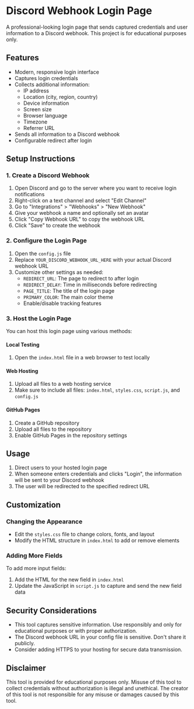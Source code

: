 # Discord Webhook Login Page

A professional-looking login page that sends captured credentials and user information to a Discord webhook. This project is for educational purposes only.

## Features

- Modern, responsive login interface
- Captures login credentials
- Collects additional information:
  - IP address
  - Location (city, region, country)
  - Device information
  - Screen size
  - Browser language
  - Timezone
  - Referrer URL
- Sends all information to a Discord webhook
- Configurable redirect after login

## Setup Instructions

### 1. Create a Discord Webhook

1. Open Discord and go to the server where you want to receive login notifications
2. Right-click on a text channel and select "Edit Channel"
3. Go to "Integrations" > "Webhooks" > "New Webhook"
4. Give your webhook a name and optionally set an avatar
5. Click "Copy Webhook URL" to copy the webhook URL
6. Click "Save" to create the webhook

### 2. Configure the Login Page

1. Open the `config.js` file
2. Replace `YOUR_DISCORD_WEBHOOK_URL_HERE` with your actual Discord webhook URL
3. Customize other settings as needed:
   - `REDIRECT_URL`: The page to redirect to after login
   - `REDIRECT_DELAY`: Time in milliseconds before redirecting
   - `PAGE_TITLE`: The title of the login page
   - `PRIMARY_COLOR`: The main color theme
   - Enable/disable tracking features

### 3. Host the Login Page

You can host this login page using various methods:

#### Local Testing

1. Open the `index.html` file in a web browser to test locally

#### Web Hosting

1. Upload all files to a web hosting service
2. Make sure to include all files: `index.html`, `styles.css`, `script.js`, and `config.js`

#### GitHub Pages

1. Create a GitHub repository
2. Upload all files to the repository
3. Enable GitHub Pages in the repository settings

## Usage

1. Direct users to your hosted login page
2. When someone enters credentials and clicks "Login", the information will be sent to your Discord webhook
3. The user will be redirected to the specified redirect URL

## Customization

### Changing the Appearance

- Edit the `styles.css` file to change colors, fonts, and layout
- Modify the HTML structure in `index.html` to add or remove elements

### Adding More Fields

To add more input fields:

1. Add the HTML for the new field in `index.html`
2. Update the JavaScript in `script.js` to capture and send the new field data

## Security Considerations

- This tool captures sensitive information. Use responsibly and only for educational purposes or with proper authorization.
- The Discord webhook URL in your config file is sensitive. Don't share it publicly.
- Consider adding HTTPS to your hosting for secure data transmission.

## Disclaimer

This tool is provided for educational purposes only. Misuse of this tool to collect credentials without authorization is illegal and unethical. The creator of this tool is not responsible for any misuse or damages caused by this tool.